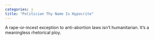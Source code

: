 ```yaml
---
categories: j
title: "Politician Thy Name Is Hypocrite"
---
```

A rape-or-incest exception to anti-abortion laws isn’t humanitarian. It’s a meaningless rhetorical ploy.